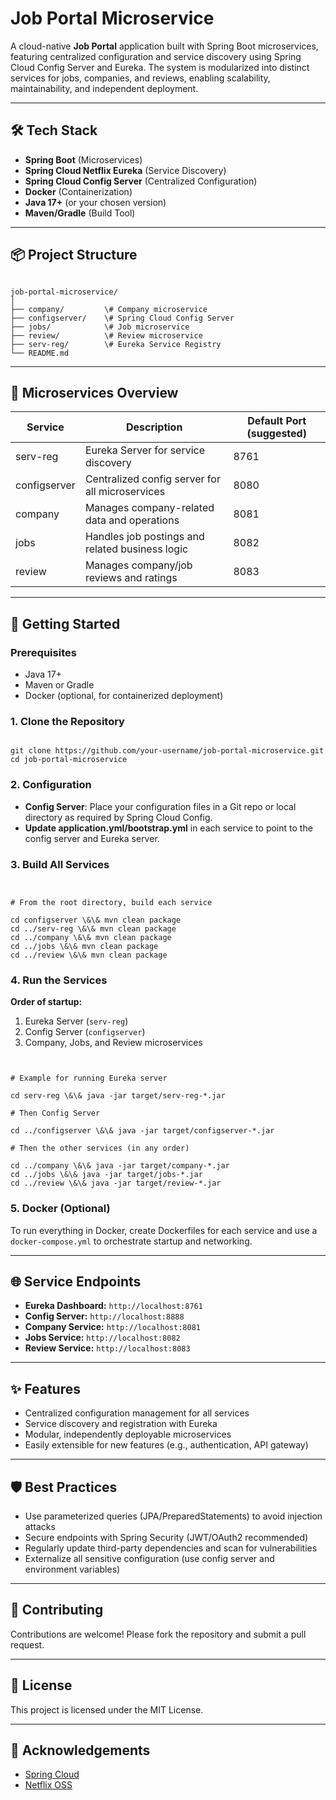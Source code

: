 # Job Portal Microservice

A cloud-native **Job Portal** application built with Spring Boot microservices, featuring centralized configuration and service discovery using Spring Cloud Config Server and Eureka. The system is modularized into distinct services for jobs, companies, and reviews, enabling scalability, maintainability, and independent deployment.

---

## 🛠️ Tech Stack

- **Spring Boot** (Microservices)
- **Spring Cloud Netflix Eureka** (Service Discovery)
- **Spring Cloud Config Server** (Centralized Configuration)
- **Docker** (Containerization)
- **Java 17+** (or your chosen version)
- **Maven/Gradle** (Build Tool)

---

## 📦 Project Structure

```

job-portal-microservice/
│
├── company/         \# Company microservice
├── configserver/    \# Spring Cloud Config Server
├── jobs/            \# Job microservice
├── review/          \# Review microservice
├── serv-reg/        \# Eureka Service Registry
└── README.md

```

---

## 🧩 Microservices Overview

| Service      | Description                                                  | Default Port (suggested) |
|--------------|-------------------------------------------------------------|--------------------------|
| serv-reg     | Eureka Server for service discovery                         | 8761                     |
| configserver | Centralized config server for all microservices             | 8080                     |
| company      | Manages company-related data and operations                 | 8081                     |
| jobs         | Handles job postings and related business logic             | 8082                     |
| review       | Manages company/job reviews and ratings                     | 8083                     |

---

## 🚀 Getting Started

### Prerequisites

- Java 17+
- Maven or Gradle
- Docker (optional, for containerized deployment)

### 1. Clone the Repository

```

git clone https://github.com/your-username/job-portal-microservice.git
cd job-portal-microservice

```

### 2. Configuration

- **Config Server**: Place your configuration files in a Git repo or local directory as required by Spring Cloud Config.
- **Update application.yml/bootstrap.yml** in each service to point to the config server and Eureka server.

### 3. Build All Services

```


# From the root directory, build each service

cd configserver \&\& mvn clean package
cd ../serv-reg \&\& mvn clean package
cd ../company \&\& mvn clean package
cd ../jobs \&\& mvn clean package
cd ../review \&\& mvn clean package

```

### 4. Run the Services

**Order of startup:**
1. Eureka Server (`serv-reg`)
2. Config Server (`configserver`)
3. Company, Jobs, and Review microservices

```


# Example for running Eureka server

cd serv-reg \&\& java -jar target/serv-reg-*.jar

# Then Config Server

cd ../configserver \&\& java -jar target/configserver-*.jar

# Then the other services (in any order)

cd ../company \&\& java -jar target/company-*.jar
cd ../jobs \&\& java -jar target/jobs-*.jar
cd ../review \&\& java -jar target/review-*.jar

```

### 5. Docker (Optional)

To run everything in Docker, create Dockerfiles for each service and use a `docker-compose.yml` to orchestrate startup and networking.

---

## 🌐 Service Endpoints

- **Eureka Dashboard:** `http://localhost:8761`
- **Config Server:** `http://localhost:8888`
- **Company Service:** `http://localhost:8081`
- **Jobs Service:** `http://localhost:8082`
- **Review Service:** `http://localhost:8083`

---

## ✨ Features

- Centralized configuration management for all services
- Service discovery and registration with Eureka
- Modular, independently deployable microservices
- Easily extensible for new features (e.g., authentication, API gateway)

---

## 🛡️ Best Practices

- Use parameterized queries (JPA/PreparedStatements) to avoid injection attacks
- Secure endpoints with Spring Security (JWT/OAuth2 recommended)
- Regularly update third-party dependencies and scan for vulnerabilities
- Externalize all sensitive configuration (use config server and environment variables)

---

## 🤝 Contributing

Contributions are welcome! Please fork the repository and submit a pull request.

---

## 📄 License

This project is licensed under the MIT License.

---

## 📢 Acknowledgements

- [Spring Cloud](https://spring.io/projects/spring-cloud)
- [Netflix OSS](https://netflix.github.io/)
```

